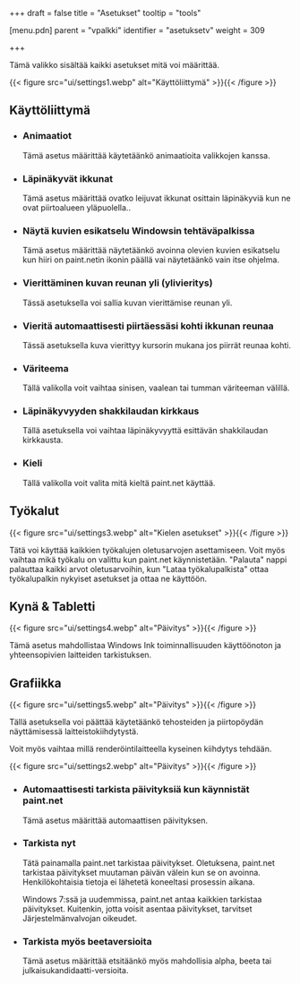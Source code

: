 +++
draft = false
title = "Asetukset"
tooltip = "tools"

[menu.pdn]
    parent = "vpalkki"
    identifier = "asetuksetv"
    weight = 309

+++

Tämä valikko sisältää kaikki asetukset mitä voi määrittää.

{{< figure src="ui/settings1.webp" alt="Käyttöliittymä" >}}{{< /figure >}}

## Käyttöliittymä

* ### Animaatiot

    Tämä asetus määrittää käytetäänkö animaatioita valikkojen kanssa.

* ### Läpinäkyvät ikkunat

    Tämä asetus määrittää ovatko leijuvat ikkunat osittain läpinäkyviä kun ne ovat piirtoalueen yläpuolella..

* ### Näytä kuvien esikatselu Windowsin tehtäväpalkissa

    Tämä asetus määrittää näytetäänkö avoinna olevien kuvien esikatselu kun hiiri on paint.netin ikonin päällä vai näytetäänkö vain itse ohjelma.

* ### Vierittäminen kuvan reunan yli (ylivieritys)

    Tässä asetuksella voi sallia kuvan vierittämise reunan yli.

* ### Vieritä automaattisesti piirtäessäsi kohti ikkunan reunaa

    Tässä asetuksella kuva vierittyy kursorin mukana jos piirrät reunaa kohti.

* ### Väriteema

    Tällä valikolla voit vaihtaa sinisen, vaalean tai tumman väriteeman välillä.

* ### Läpinäkyvyyden shakkilaudan kirkkaus

    Tällä asetuksella voi vaihtaa läpinäkyvyyttä esittävän shakkilaudan kirkkausta.

* ### Kieli

    Tällä valikolla voit valita mitä kieltä paint.net käyttää.

## Työkalut

{{< figure src="ui/settings3.webp" alt="Kielen asetukset" >}}{{< /figure >}}

Tätä voi käyttää kaikkien työkalujen oletusarvojen asettamiseen. Voit myös vaihtaa mikä työkalu on valittu kun paint.net käynnistetään.
"Palauta" nappi palauttaa kaikki arvot oletusarvoihin, kun "Lataa työkalupalkista" ottaa työkalupalkin nykyiset asetukset ja ottaa ne käyttöön.

## Kynä & Tabletti

{{< figure src="ui/settings4.webp" alt="Päivitys" >}}{{< /figure >}}

Tämä asetus mahdollistaa Windows Ink toiminnallisuuden käyttöönoton ja yhteensopivien laitteiden tarkistuksen.

## Grafiikka

{{< figure src="ui/settings5.webp" alt="Päivitys" >}}{{< /figure >}}

Tällä asetuksella voi päättää käytetäänkö tehosteiden ja piirtopöydän näyttämisessä laitteistokiihdytystä.

Voit myös vaihtaa millä renderöintilaitteella kyseinen kiihdytys tehdään.

{{< figure src="ui/settings2.webp" alt="Päivitys" >}}{{< /figure >}}

* ### Automaattisesti tarkista päivityksiä kun käynnistät paint.net

    Tämä asetus määrittää automaattisen päivityksen.

* ### Tarkista nyt

    Tätä painamalla paint.net tarkistaa päivitykset. Oletuksena, paint.net tarkistaa päivitykset muutaman päivän välein kun se on avoinna.
    Henkilökohtaisia tietoja ei lähetetä koneeltasi prosessin aikana.

    Windows 7:ssä ja uudemmissa, paint.net antaa kaikkien tarkistaa päivitykset. Kuitenkin, jotta voisit asentaa päivitykset, tarvitset
    Järjestelmänvalvojan oikeudet.

* ### Tarkista myös beetaversioita

    Tämä asetus määrittää etsitäänkö myös mahdollisia alpha, beeta tai julkaisukandidaatti-versioita.
